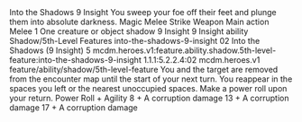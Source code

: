 <ability>
  <name>Into the Shadows</name>
  <cost>9 Insight</cost>
  <flavor>You sweep your foe off their feet and plunge them into absolute darkness.</flavor>
  <keywords>
    <keyword>Magic</keyword>
    <keyword>Melee</keyword>
    <keyword>Strike</keyword>
    <keyword>Weapon</keyword>
  </keywords>
  <type>Main action</type>
  <distance>Melee 1</distance>
  <target>One creature or object</target>
  <metadata>
    <class>shadow</class>
    <cost>9 Insight</cost>
    <cost_amount>9</cost_amount>
    <cost_resource>Insight</cost_resource>
    <feature_type>ability</feature_type>
    <file_dpath>Shadow/5th-Level Features</file_dpath>
    <item_id>into-the-shadows-9-insight</item_id>
    <item_index>02</item_index>
    <item_name>Into the Shadows (9 Insight)</item_name>
    <level>5</level>
    <scc>mcdm.heroes.v1:feature.ability.shadow.5th-level-feature:into-the-shadows-9-insight</scc>
    <scdc>1.1.1:5.2.2.4:02</scdc>
    <source>mcdm.heroes.v1</source>
    <type>feature/ability/shadow/5th-level-feature</type>
  </metadata>
  <effects>
    <effect type="mundane">You and the target are removed from the encounter map until the start of your next turn. You reappear in the spaces you left or the nearest unoccupied spaces. Make a power roll upon your return.</effect>
    <effect type="roll">
      <roll>Power Roll + Agility</roll>
      <t1>8 + A corruption damage</t1>
      <t2>13 + A corruption damage</t2>
      <t3>17 + A corruption damage</t3>
    </effect>
  </effects>
</ability>
